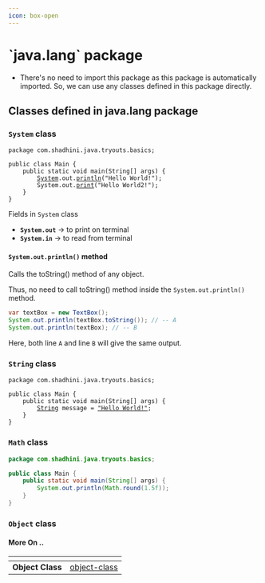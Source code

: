 ```yaml
---
icon: box-open
---
```


# \`java.lang\` package

* There's no need to import this package as this package is automatically imported. So, we can use any classes defined in this package directly.&#x20;

## Classes defined in java.lang package

### `System` class

<pre class="language-java"><code class="lang-java">package com.shadhini.java.tryouts.basics;

public class Main {
    public static void main(String[] args) {
        <a data-footnote-ref href="#user-content-fn-1">System</a>.out.<a data-footnote-ref href="#user-content-fn-2">println</a>("Hello World!"); 
        System.out.<a data-footnote-ref href="#user-content-fn-3">print</a>("Hello World2!");
    }
}
</code></pre>

Fields in `System` class

* **`System.out`** -> to print on terminal
* **`System.in`** -> to read from terminal



#### `System.out.println()` method

Calls the toString() method of any object.

Thus, no need to call toString() method inside the `System.out.println()` method.

```java
var textBox = new TextBox();
System.out.println(textBox.toString()); // -- A
System.out.println(textBox); // -- B
```

Here, both line `A` and line `B` will give the same output.



### `String` class

<pre class="language-java"><code class="lang-java">package com.shadhini.java.tryouts.basics;

public class Main {
    public static void main(String[] args) {
        <a data-footnote-ref href="#user-content-fn-4">String</a> message = <a data-footnote-ref href="#user-content-fn-5">"Hello World!"</a>;
    }
}
</code></pre>



### `Math` class

```java
package com.shadhini.java.tryouts.basics;

public class Main {
    public static void main(String[] args) {
        System.out.println(Math.round(1.5f)); 
    }
}
```



### `Object` class



#### More On ..

<table data-view="cards"><thead><tr><th></th><th data-hidden data-card-target data-type="content-ref"></th></tr></thead><tbody><tr><td><strong>Object Class</strong></td><td><a href="../oop/inheritance/object-class/">object-class</a></td></tr></tbody></table>



[^1]: System class

[^2]: adds new line in the end

[^3]: doesn't add a new line in the end

[^4]: String class

[^5]: String literal; string value
